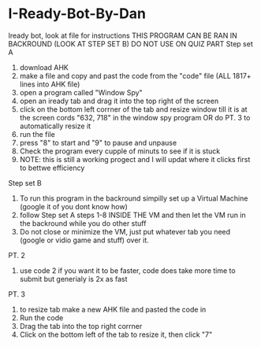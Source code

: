 # I-Ready-Bot-By-Dan
Iready bot, look at file for instructions
THIS PROGRAM CAN BE RAN IN BACKROUND (LOOK AT STEP SET B)
DO NOT USE ON QUIZ PART
Step set A
1. download AHK
2. make a file and copy and past the code from the "code" file (ALL 1817+ lines into AHK file)
3. open a program called "Window Spy"
5. open an iready tab and drag it into the top right of the screen
6. click on the bottom left corrner of the tab and resize window till it is at the screen cords "632, 718" in the window spy program OR do PT. 3 to automatically resize it
7. run the file
8. press "8" to start and "9" to pause and unpause
9. Check the program every cupple of minuts to see if it is stuck
10. NOTE: this is still a working progect and I will updat where it clicks first to bettwe efficiency

Step set B
1. To run this program in the backround simpilly set up a Virtual Machine (google it of you dont know how)
2. follow Step set A steps 1-8 INSIDE THE VM and then let the VM run in the backround while you do other stuff
3. Do not close or minimize the VM, just put whatever tab you need (google or vidio game and stuff) over it.

PT. 2
1. use code 2 if you want it to be faster, code does take more time to submit but generialy is 2x as fast 

PT. 3
1. to resize tab make a new AHK file and pasted the code in
2. Run the code
3. Drag the tab into the top right corrner
4. Click on the bottom left of the tab to resize it, then click "7"
